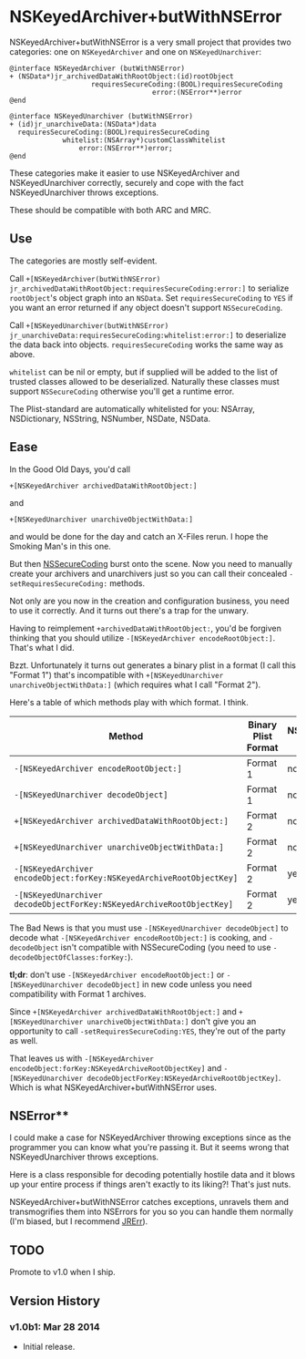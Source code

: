 # NSKeyedArchiver+butWithNSError

NSKeyedArchiver+butWithNSError is a very small project that provides two categories: one on `NSKeyedArchiver` and one on `NSKeyedUnarchiver`:

	@interface NSKeyedArchiver (butWithNSError)
	+ (NSData*)jr_archivedDataWithRootObject:(id)rootObject
						requiresSecureCoding:(BOOL)requiresSecureCoding
									   error:(NSError**)error
	@end

	@interface NSKeyedUnarchiver (butWithNSError)
	+ (id)jr_unarchiveData:(NSData*)data
	  requiresSecureCoding:(BOOL)requiresSecureCoding
				 whitelist:(NSArray*)customClassWhitelist
					 error:(NSError**)error;
	@end

These categories make it easier to use NSKeyedArchiver and NSKeyedUnarchiver correctly, securely and cope with the fact NSKeyedUnarchiver throws exceptions.

These should be compatible with both ARC and MRC.

## Use

The categories are mostly self-evident.

Call `+[NSKeyedArchiver(butWithNSError) jr_archivedDataWithRootObject:requiresSecureCoding:error:]` to serialize `rootObject`'s object graph into an `NSData`. Set `requiresSecureCoding` to `YES` if you want an error returned if any object doesn't support `NSSecureCoding`.

Call `+[NSKeyedUnarchiver(butWithNSError) jr_unarchiveData:requiresSecureCoding:whitelist:error:]` to deserialize the data back into objects. `requiresSecureCoding` works the same way as above.

`whitelist` can be nil or empty, but if supplied will be added to the list of trusted classes allowed to be deserialized. Naturally these classes must support `NSSecureCoding` otherwise you'll get a runtime error.

The Plist-standard are automatically whitelisted for you: NSArray, NSDictionary, NSString, NSNumber, NSDate, NSData.

## Ease

In the Good Old Days, you'd call

	+[NSKeyedArchiver archivedDataWithRootObject:]

and

	+[NSKeyedUnarchiver unarchiveObjectWithData:]

and would be done for the day and catch an X-Files rerun. I hope the Smoking Man's in this one.

But then [NSSecureCoding](http://nshipster.com/nssecurecoding/) burst onto the scene. Now you need to manually create your archivers and unarchivers just so you can call their concealed `-setRequiresSecureCoding:` methods.

Not only are you now in the creation and configuration business, you need to use it correctly. And it turns out there's a trap for the unwary.

Having to reimplement `+archivedDataWithRootObject:`, you'd be forgiven thinking that you should utilize `-[NSKeyedArchiver encodeRootObject:]`. That's what I did.

Bzzt. Unfortunately it turns out generates a binary plist in a format (I call this "Format 1") that's incompatible with `+[NSKeyedUnarchiver unarchiveObjectWithData:]` (which requires what I call "Format 2").

Here's a table of which methods play with which format. I think.

Method                                                                 | Binary Plist Format  | NSSecureCoding compatible
---                                                                    | ---                  | ---
`-[NSKeyedArchiver encodeRootObject:]`                                 | Format 1             | no
`-[NSKeyedUnarchiver decodeObject]`                                    | Format 1             | no
`+[NSKeyedArchiver archivedDataWithRootObject:]`                       | Format 2             | no
`+[NSKeyedUnarchiver unarchiveObjectWithData:]`                        | Format 2             | no
`-[NSKeyedArchiver encodeObject:forKey:NSKeyedArchiveRootObjectKey]`   | Format 2             | yes
`-[NSKeyedUnarchiver decodeObjectForKey:NSKeyedArchiveRootObjectKey]`  | Format 2             | yes

The Bad News is that you must use `-[NSKeyedUnarchiver decodeObject]` to decode what `-[NSKeyedArchiver encodeRootObject:]` is cooking, and `-decodeObject` isn't compatible with NSSecureCoding (you need to use `-decodeObjectOfClasses:forKey:`).

**tl;dr**: don't use `-[NSKeyedArchiver encodeRootObject:]` or `-[NSKeyedUnarchiver decodeObject]` in new code unless you need compatibility with Format 1 archives.

Since `+[NSKeyedArchiver archivedDataWithRootObject:]` and `+[NSKeyedUnarchiver unarchiveObjectWithData:]` don't give you an opportunity to call `-setRequiresSecureCoding:YES`, they're out of the party as well.

That leaves us with `-[NSKeyedArchiver encodeObject:forKey:NSKeyedArchiveRootObjectKey]` and `-[NSKeyedUnarchiver decodeObjectForKey:NSKeyedArchiveRootObjectKey]`. Which is what NSKeyedArchiver+butWithNSError uses.

## NSError\*\*

I could make a case for NSKeyedArchiver throwing exceptions since as the programmer you can know what you're passing it. But it seems wrong that NSKeyedUnarchiver throws exceptions.

Here is a class responsible for decoding potentially hostile data and it blows up your entire process if things aren't exactly to its liking?! That's just nuts.

NSKeyedArchiver+butWithNSError catches exceptions, unravels them and transmogrifies them into NSErrors for you so you can handle them normally (I'm biased, but I recommend [JRErr](https://github.com/rentzsch/JRErr)).

## TODO

Promote to v1.0 when I ship.

## Version History

### v1.0b1: Mar 28 2014

* Initial release.
